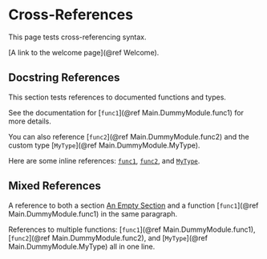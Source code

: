 
# Cross-References

This page tests cross-referencing syntax.

[A link to the welcome page](@ref Welcome).

## Docstring References

This section tests references to documented functions and types.

See the documentation for [`func1`](@ref Main.DummyModule.func1) for more details.

You can also reference [`func2`](@ref Main.DummyModule.func2) and the custom type [`MyType`](@ref Main.DummyModule.MyType).

Here are some inline references: [`func1`](@ref), [`func2`](@ref), and [`MyType`](@ref).

## Mixed References

A reference to both a section [An Empty Section](@ref) and a function [`func1`](@ref Main.DummyModule.func1) in the same paragraph.

References to multiple functions: [`func1`](@ref Main.DummyModule.func1), [`func2`](@ref Main.DummyModule.func2), and [`MyType`](@ref Main.DummyModule.MyType) all in one line.
